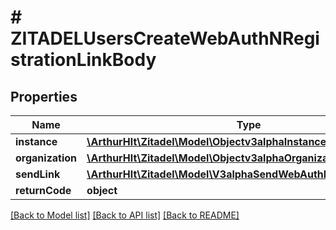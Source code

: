 # # ZITADELUsersCreateWebAuthNRegistrationLinkBody

## Properties

Name | Type | Description | Notes
------------ | ------------- | ------------- | -------------
**instance** | [**\ArthurHlt\Zitadel\Model\Objectv3alphaInstance**](Objectv3alphaInstance.md) |  | [optional]
**organization** | [**\ArthurHlt\Zitadel\Model\Objectv3alphaOrganization**](Objectv3alphaOrganization.md) |  | [optional]
**sendLink** | [**\ArthurHlt\Zitadel\Model\V3alphaSendWebAuthNRegistrationLink**](V3alphaSendWebAuthNRegistrationLink.md) |  | [optional]
**returnCode** | **object** |  | [optional]

[[Back to Model list]](../../README.md#models) [[Back to API list]](../../README.md#endpoints) [[Back to README]](../../README.md)
